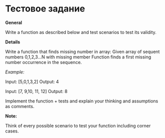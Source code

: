 # Тестовое задание
**General**

Write a function as described below and test scenarios to test its validity.

**Details** 

Write a function that finds missing number in array: 
Given array of sequent numbers 0,1,2,3...N with missing member
Function finds a first missing number occurrence in the sequence.

*Example:*

Input: [5,0,1,3,2]
Output: 4

Input:  [7, 9,10, 11, 12]
Output: 8

Implement the function + tests and explain your thinking and assumptions as comments.

**Note:** 

Think of every possible scenario to test your function including corner cases.
